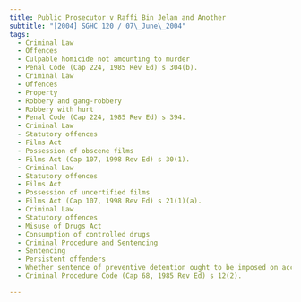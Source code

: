 ```yaml
---
title: Public Prosecutor v Raffi Bin Jelan and Another 
subtitle: "[2004] SGHC 120 / 07\_June\_2004"
tags:
  - Criminal Law
  - Offences
  - Culpable homicide not amounting to murder
  - Penal Code (Cap 224, 1985 Rev Ed) s 304(b).
  - Criminal Law
  - Offences
  - Property
  - Robbery and gang-robbery
  - Robbery with hurt
  - Penal Code (Cap 224, 1985 Rev Ed) s 394.
  - Criminal Law
  - Statutory offences
  - Films Act
  - Possession of obscene films
  - Films Act (Cap 107, 1998 Rev Ed) s 30(1).
  - Criminal Law
  - Statutory offences
  - Films Act
  - Possession of uncertified films
  - Films Act (Cap 107, 1998 Rev Ed) s 21(1)(a).
  - Criminal Law
  - Statutory offences
  - Misuse of Drugs Act
  - Consumption of controlled drugs
  - Criminal Procedure and Sentencing
  - Sentencing
  - Persistent offenders
  - Whether sentence of preventive detention ought to be imposed on accused
  - Criminal Procedure Code (Cap 68, 1985 Rev Ed) s 12(2).

---
```


